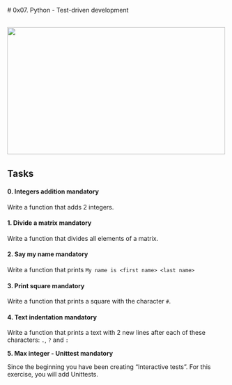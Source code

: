 <p><audio class="audio-for-speech" src="http://www.unit-conversion.info/texttools/text-to-html/"></audio></p>
<div class="translate-tooltip-mtz hidden">
<div class="header">
# 0x07. Python - Test-driven development
<div class="header-controls">&nbsp;</div>
<div class="translate-icons">
<p><img src="https://s3.amazonaws.com/intranet-projects-files/holbertonschool-higher-level_programming+/246/giphy-4.gif" alt="" width="500" height="292" />&nbsp;</p>
<h2 class="gap">Tasks</h2>
<div data-role="task1167" data-position="1">
<div id="task-1167" class=" clearfix gap">
<h4 class="task">0. Integers addition&nbsp;mandatory</h4>
<p>Write a function that adds 2 integers.</p>
</div>
</div>
<div data-role="task1169" data-position="3">
<div id="task-1169" class=" clearfix gap">
<h4 class="task">1. Divide a matrix&nbsp;mandatory</h4>
<p>Write a function that divides all elements of a matrix.</p>
</div>
</div>
<div data-role="task1170" data-position="4">
<div id="task-1170" class=" clearfix gap">
<h4 class="task">2. Say my name&nbsp;mandatory</h4>
<p>Write a function that prints&nbsp;<code>My name is &lt;first name&gt; &lt;last name&gt;</code></p>
</div>
</div>
<div data-role="task1171" data-position="5">
<div id="task-1171" class=" clearfix gap">
<h4 class="task">3. Print square&nbsp;mandatory</h4>
<p>Write a function that prints a square with the character&nbsp;<code>#</code>.</p>
</div>
</div>
<div data-role="task1172" data-position="6">
<div id="task-1172" class=" clearfix gap">
<h4 class="task">4. Text indentation&nbsp;mandatory</h4>
<p>Write a function that prints a text with 2 new lines after each of these characters:&nbsp;<code>.</code>,&nbsp;<code>?</code>&nbsp;and&nbsp;<code>:</code></p>
<p><code></code><strong>5. Max integer - Unittest&nbsp;mandatory</strong></p>
</div>
</div>
<div data-role="task1857" data-position="7">
<div id="task-1857" class=" clearfix gap">
<p>Since the beginning you have been creating &ldquo;Interactive tests&rdquo;. For this exercise, you will add Unittests.</p>
</div>
</div>
</div>
</div>
<div class="translated-text">&nbsp;</div>
</div>
<p>&nbsp;</p>
